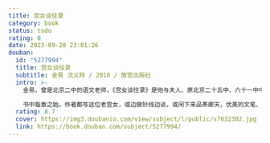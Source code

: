 ```yaml
---
title: 宫女谈往录
category: book
status: todo
rating: 0
date: 2023-09-20 23:01:26
douban:
  id: "5277994"
  title: 宫女谈往录
  subtitle: 金易 沈义羚 / 2010 / 故宫出版社
  intro: >-
    金易，曾是北京二中的语文老师，《宫女谈往录》是他与夫人、原北京二十五中、六十一中中学语文教师沈义羚老师合著的书。本书以生动的笔触，记述了一位随侍慈禧前后达八年之久的宫女何荣儿对往事的回忆。

    书中每章之始，作者都写这位老宫女，或边做针线边谈，或闲下来品茶卿天，优美的文笔、典型的京片子，造成一种氛围，引出一个话题，讲述一段清宫往事。由于是亲历者所述，条理清晰，可信性强。所写的人物，上到太后皇帝，下到刚进宫的宫女、小太监，有血有肉，极为生动，有不少鲜为人知的细节，无论从文学角度，还是从史料角度，都是一部难得的好书。
  rating: 8.7
  cover: https://img3.doubanio.com/view/subject/l/public/s7632302.jpg
  link: https://book.douban.com/subject/5277994/
---
```


